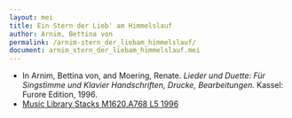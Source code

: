```yaml
---
layout: mei
title: Ein Stern der Lieb' am Himmelslauf
author: Arnim, Bettina von
permalink: /arnim-stern_der_liebam_himmelslauf/
document: arnim_stern_der_liebam_himmelslauf.mei
---
```


- In Arnim, Bettina von, and Moering, Renate. *Lieder und Duette: Für Singstimme und Klavier Handschriften, Drucke, Bearbeitungen.* Kassel: Furore Edition, 1996. 
- <a href="https://tufts-primo.hosted.exlibrisgroup.com/permalink/f/bnf7qa/01TUN_ALMA2180485300003851" target="_blank">Music Library Stacks M1620.A768 L5 1996</a>
